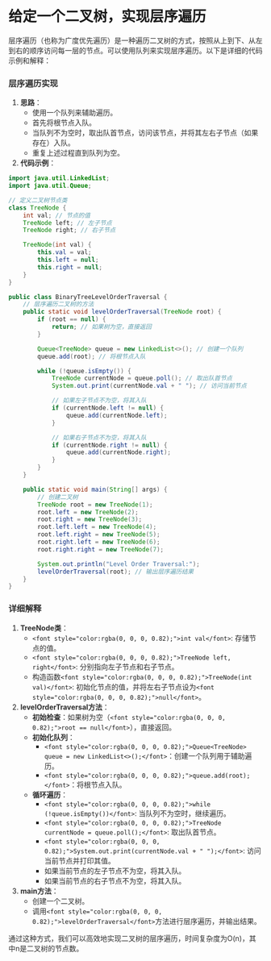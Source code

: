 # 给定一个二叉树，实现层序遍历

<font style="color:rgba(0, 0, 0, 0.82);">层序遍历（也称为广度优先遍历）是一种遍历二叉树的方式，按照从上到下、从左到右的顺序访问每一层的节点。可以使用队列来实现层序遍历。以下是详细的代码示例和解释：</font>

### <font style="color:rgba(0, 0, 0, 0.82);">层序遍历实现</font>
1. **<font style="color:rgba(0, 0, 0, 0.82);">思路</font>**<font style="color:rgba(0, 0, 0, 0.82);">：</font>
    - <font style="color:rgba(0, 0, 0, 0.82);">使用一个队列来辅助遍历。</font>
    - <font style="color:rgba(0, 0, 0, 0.82);">首先将根节点入队。</font>
    - <font style="color:rgba(0, 0, 0, 0.82);">当队列不为空时，取出队首节点，访问该节点，并将其左右子节点（如果存在）入队。</font>
    - <font style="color:rgba(0, 0, 0, 0.82);">重复上述过程直到队列为空。</font>
2. **<font style="color:rgba(0, 0, 0, 0.82);">代码示例</font>**<font style="color:rgba(0, 0, 0, 0.82);">：</font>

```java
import java.util.LinkedList;  
import java.util.Queue;  

// 定义二叉树节点类  
class TreeNode {  
    int val; // 节点的值  
    TreeNode left; // 左子节点  
    TreeNode right; // 右子节点  

    TreeNode(int val) {  
        this.val = val;  
        this.left = null;  
        this.right = null;  
    }  
}  

public class BinaryTreeLevelOrderTraversal {  
    // 层序遍历二叉树的方法  
    public static void levelOrderTraversal(TreeNode root) {  
        if (root == null) {  
            return; // 如果树为空，直接返回  
        }  

        Queue<TreeNode> queue = new LinkedList<>(); // 创建一个队列  
        queue.add(root); // 将根节点入队  

        while (!queue.isEmpty()) {  
            TreeNode currentNode = queue.poll(); // 取出队首节点  
            System.out.print(currentNode.val + " "); // 访问当前节点  

            // 如果左子节点不为空，将其入队  
            if (currentNode.left != null) {  
                queue.add(currentNode.left);  
            }  

            // 如果右子节点不为空，将其入队  
            if (currentNode.right != null) {  
                queue.add(currentNode.right);  
            }  
        }  
    }  

    public static void main(String[] args) {  
        // 创建二叉树  
        TreeNode root = new TreeNode(1);  
        root.left = new TreeNode(2);  
        root.right = new TreeNode(3);  
        root.left.left = new TreeNode(4);  
        root.left.right = new TreeNode(5);  
        root.right.left = new TreeNode(6);  
        root.right.right = new TreeNode(7);  

        System.out.println("Level Order Traversal:");  
        levelOrderTraversal(root); // 输出层序遍历结果  
    }  
}
```

### <font style="color:rgba(0, 0, 0, 0.82);">详细解释</font>
1. **<font style="color:rgba(0, 0, 0, 0.82);">TreeNode类</font>**<font style="color:rgba(0, 0, 0, 0.82);">：</font>
    - `<font style="color:rgba(0, 0, 0, 0.82);">int val</font>`<font style="color:rgba(0, 0, 0, 0.82);">: 存储节点的值。</font>
    - `<font style="color:rgba(0, 0, 0, 0.82);">TreeNode left, right</font>`<font style="color:rgba(0, 0, 0, 0.82);">: 分别指向左子节点和右子节点。</font>
    - <font style="color:rgba(0, 0, 0, 0.82);">构造函数</font>`<font style="color:rgba(0, 0, 0, 0.82);">TreeNode(int val)</font>`<font style="color:rgba(0, 0, 0, 0.82);">: 初始化节点的值，并将左右子节点设为</font>`<font style="color:rgba(0, 0, 0, 0.82);">null</font>`<font style="color:rgba(0, 0, 0, 0.82);">。</font>
2. **<font style="color:rgba(0, 0, 0, 0.82);">levelOrderTraversal方法</font>**<font style="color:rgba(0, 0, 0, 0.82);">：</font>
    - **<font style="color:rgba(0, 0, 0, 0.82);">初始检查</font>**<font style="color:rgba(0, 0, 0, 0.82);">：如果树为空（</font>`<font style="color:rgba(0, 0, 0, 0.82);">root == null</font>`<font style="color:rgba(0, 0, 0, 0.82);">），直接返回。</font>
    - **<font style="color:rgba(0, 0, 0, 0.82);">初始化队列</font>**<font style="color:rgba(0, 0, 0, 0.82);">：</font>
        * `<font style="color:rgba(0, 0, 0, 0.82);">Queue<TreeNode> queue = new LinkedList<>();</font>`<font style="color:rgba(0, 0, 0, 0.82);">：创建一个队列用于辅助遍历。</font>
        * `<font style="color:rgba(0, 0, 0, 0.82);">queue.add(root);</font>`<font style="color:rgba(0, 0, 0, 0.82);">：将根节点入队。</font>
    - **<font style="color:rgba(0, 0, 0, 0.82);">循环遍历</font>**<font style="color:rgba(0, 0, 0, 0.82);">：</font>
        * `<font style="color:rgba(0, 0, 0, 0.82);">while (!queue.isEmpty())</font>`<font style="color:rgba(0, 0, 0, 0.82);">: 当队列不为空时，继续遍历。</font>
        * `<font style="color:rgba(0, 0, 0, 0.82);">TreeNode currentNode = queue.poll();</font>`<font style="color:rgba(0, 0, 0, 0.82);">: 取出队首节点。</font>
        * `<font style="color:rgba(0, 0, 0, 0.82);">System.out.print(currentNode.val + " ");</font>`<font style="color:rgba(0, 0, 0, 0.82);">: 访问当前节点并打印其值。</font>
        * <font style="color:rgba(0, 0, 0, 0.82);">如果当前节点的左子节点不为空，将其入队。</font>
        * <font style="color:rgba(0, 0, 0, 0.82);">如果当前节点的右子节点不为空，将其入队。</font>
3. **<font style="color:rgba(0, 0, 0, 0.82);">main方法</font>**<font style="color:rgba(0, 0, 0, 0.82);">：</font>
    - <font style="color:rgba(0, 0, 0, 0.82);">创建一个二叉树。</font>
    - <font style="color:rgba(0, 0, 0, 0.82);">调用</font>`<font style="color:rgba(0, 0, 0, 0.82);">levelOrderTraversal</font>`<font style="color:rgba(0, 0, 0, 0.82);">方法进行层序遍历，并输出结果。</font>

<font style="color:rgba(0, 0, 0, 0.82);">通过这种方式，我们可以高效地实现二叉树的层序遍历，时间复杂度为O(n)，其中n是二叉树的节点数。</font>

